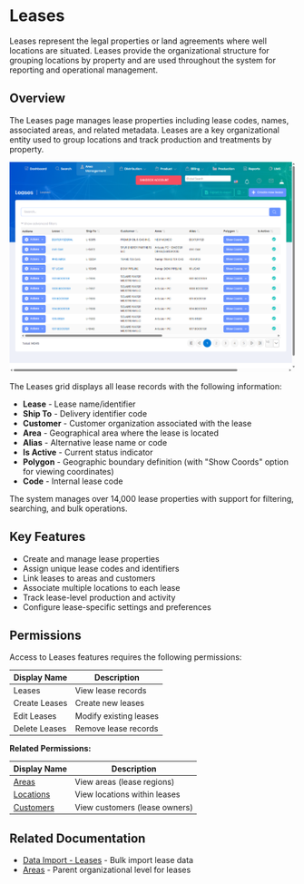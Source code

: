 # Leases

Leases represent the legal properties or land agreements where well locations are situated. Leases provide the organizational structure for grouping locations by property and are used throughout the system for reporting and operational management.

## Overview

The Leases page manages lease properties including lease codes, names, associated areas, and related metadata. Leases are a key organizational entity used to group locations and track production and treatments by property.

![Leases List](../images/AreaManagement-Leases.PNG)

The Leases grid displays all lease records with the following information:
* **Lease** - Lease name/identifier
* **Ship To** - Delivery identifier code
* **Customer** - Customer organization associated with the lease
* **Area** - Geographical area where the lease is located
* **Alias** - Alternative lease name or code
* **Is Active** - Current status indicator
* **Polygon** - Geographic boundary definition (with "Show Coords" option for viewing coordinates)
* **Code** - Internal lease code

The system manages over 14,000 lease properties with support for filtering, searching, and bulk operations.

## Key Features

* Create and manage lease properties
* Assign unique lease codes and identifiers
* Link leases to areas and customers
* Associate multiple locations to each lease
* Track lease-level production and activity
* Configure lease-specific settings and preferences

## Permissions

Access to Leases features requires the following permissions:

| Display Name | Description |
|--------------|-------------|
| Leases | View lease records |
| Create Leases | Create new leases |
| Edit Leases | Modify existing leases |
| Delete Leases | Remove lease records |

**Related Permissions:**

| Display Name | Description |
|--------------|-------------|
| [Areas](Areas.md) | View areas (lease regions) |
| [Locations](Locations.md) | View locations within leases |
| [Customers](Customers.md) | View customers (lease owners) |

## Related Documentation

* [Data Import - Leases](../Imports/Leases.md) - Bulk import lease data
* [Areas](Areas.md) - Parent organizational level for leases

